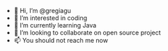 - 👋 Hi, I’m @gregiagu
- 👀 I’m interested in coding
- 🌱 I’m currently learning Java
- 💞️ I’m looking to collaborate on open source project
- 📫 You should not reach me now

<!---
gregiagu/gregiagu is a ✨ special ✨ repository because its `README.md` (this file) appears on your GitHub profile.
You can click the Preview link to take a look at your changes.
--->
